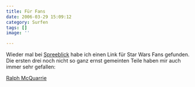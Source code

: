 ```yaml
---
title: Für Fans
date: 2006-03-29 15:09:12
category: Surfen
tags: []
image: ''

---
```


Wieder mal bei [Spreeblick](http://www.spreeblick.de) habe ich einen Link für Star Wars Fans gefunden. Die ersten drei noch nicht so ganz ernst gemeinten Teile haben mir auch immer sehr gefallen:  

  

[Ralph McQuarrie](http://www.flickr.com/photos/heilemann/sets/152728/)

